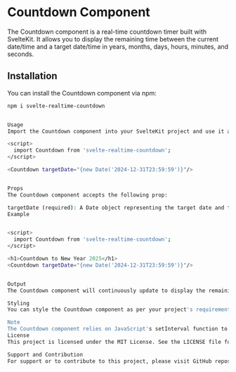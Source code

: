 # Countdown Component

The Countdown component is a real-time countdown timer built with SvelteKit. It allows you to display the remaining time between the current date/time and a target date/time in years, months, days, hours, minutes, and seconds.

## Installation

You can install the Countdown component via npm:

```bash
npm i svelte-realtime-countdown


Usage
Import the Countdown component into your SvelteKit project and use it as follows:

<script>
  import Countdown from 'svelte-realtime-countdown';
</script>

<Countdown targetDate="{new Date('2024-12-31T23:59:59')}"/>


Props
The Countdown component accepts the following prop:

targetDate (required): A Date object representing the target date and time for the countdown.
Example


<script>
  import Countdown from 'svelte-realtime-countdown';
</script>

<h1>Countdown to New Year 2025</h1>
<Countdown targetDate="{new Date('2024-12-31T23:59:59')}"/>


Output
The Countdown component will continuously update to display the remaining time until the target date and time. It will show the remaining time in years, months, days, hours, minutes, and seconds.

Styling
You can style the Countdown component as per your project's requirements using CSS.

Note
The Countdown component relies on JavaScript's setInterval function to update the remaining time in real-time. Make sure to handle any potential performance concerns, especially if using multiple Countdown components on a single page.
License
This project is licensed under the MIT License. See the LICENSE file for details.

Support and Contribution
For support or to contribute to this project, please visit GitHub repository.